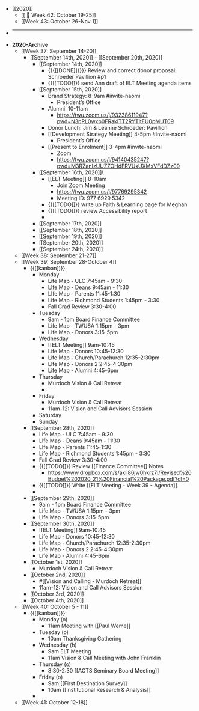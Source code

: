 - [[2020]]
    - [[  📅 Week 42: October 19-25]]
    - [[Week 43: October 26-Nov 1]]
- ___________________________
- **2020-Archive**
    - [[Week 37: September 14-20]]
        - [[September 14th, 2020]] - [[September 20th, 2020]]
            - [[September 14th, 2020]]
                - {{{[[DONE]]}}}} Review and correct donor proposal: Schroeder Pavillion #p1
                - {{[[TODO]]}} send Ann draft of ELT Meeting agenda items
            - [[September 15th, 2020]]
                - Brand Strategy: 8-9am #invite-naomi
                    - President’s Office
                - Alumni: 10-11am
                    - https://twu.zoom.us/j/93238611947?pwd=N3pRL0wxb0FRaklTT2RYTitFU0pMUT09
                - Donor Lunch: Jim & Leanne Schroeder: Pavillion
                - [[Development Strategy Meeting]] 4-5pm #invite-naomi
                    - President’s Office
                - [[Present to Enrolment]] 3-4pm #invite-naomi
                    - Zoom
                    - https://twu.zoom.us/j/94140435247?pwd=M3RZanIzUUZZOHdFRVUxUXMxVFdDZz09
            - [[September 16th, 2020]]\
                - [[ELT Meeting]] 8-10am
                    - Join Zoom Meeting 
                    - https://twu.zoom.us/j/97769295342 
                    - Meeting ID: 977 6929 5342 
                - {{[[TODO]]}} write up Faith & Learning page for Meghan
                - {{[[TODO]]}} review Accessibility report
                - 
            - [[September 17th, 2020]]
            - [[September 18th, 2020]]
            - [[September 19th, 2020]]
            - [[September 20th, 2020]]
            - [[September 24th, 2020]]
    - [[Week 38: September 21-27]]
    - [[Week 39: September 28-October 4]]
        - {{[[kanban]]}} 
            - Monday
                - Life Map - ULC
7:45am - 9:30
                - LIfe Map - Deans
 9:45am - 11:30
                - LIfe Map - Parents
11:45-1:30
                - Life Map - Richmond Students
 1:45pm - 3:30
                - Fall Grad Review
3:30-4:00
            - Tuesday
                - 9am - 1pm Board Finance Committee
                - Life Map - TWUSA
1:15pm - 3pm
                - LIfe Map - Donors
3:15-5pm
            - Wednesday
                - [[ELT Meeting]] 9am-10:45
                - Life Map - Donors
10:45-12:30
                - Life Map - Church/Parachurch
12:35-2:30pm
                - LIfe Map - Donors 2
2:45-4:30pm
                - Life Map - Alumni
4:45-6pm
            - Thursday
                - Murdoch Vision & Call Retreat
                - 
            - Friday
                - Murdoch Vision & Call Retreat
                - 11am-12: Vision and Call Advisors Session
            - Saturday
            - Sunday
        - [[September 28th, 2020]]
            - Life Map - ULC
7:45am - 9:30
            - LIfe Map - Deans
 9:45am - 11:30
            - LIfe Map - Parents
11:45-1:30
            - Life Map - Richmond Students
 1:45pm - 3:30
            - Fall Grad Review
3:30-4:00
            - {{[[TODO]]}} Review [[Finance Committee]] Notes
                - https://www.dropbox.com/s/akli86jw0hkrz7i/Revised%20Budget%202020_21%20Financial%20Package.pdf?dl=0
            - {{[[TODO]]}} Write [[ELT Meeting - Week 39 - Agenda]]
            - 
        - [[September 29th, 2020]]
            - 9am - 1pm Board Finance Committee
            - Life Map - TWUSA
1:15pm - 3pm
            - LIfe Map - Donors
3:15-5pm
        - [[September 30th, 2020]]
            - [[ELT Meeting]] 9am-10:45
            - Life Map - Donors
10:45-12:30
            - Life Map - Church/Parachurch
12:35-2:30pm
            - LIfe Map - Donors 2
2:45-4:30pm
            - Life Map - Alumni
4:45-6pm
        - [[October 1st, 2020]]
            - Murdoch Vision & Call Retreat
        - [[October 2nd, 2020]]
            - #[[Vision and Calling - Murdoch Retreat]]
            - 11am-12: Vision and Call Advisors Session
        - [[October 3rd, 2020]]
        - [[October 4th, 2020]]
    - [[Week 40: October 5 - 11]]
        - {{[[kanban]]}}
            - Monday (o)
                - 11am Meeting with [[Paul Weme]]
            - Tuesday (o)
                - 10am Thanksgiving Gathering
            - Wednesday (h)
                - 9am ELT Meeting
                - 11am Vision & Call Meeting with John Franklin
            - Thursday (o)
                - 8:30-2:30 [[ACTS Seminary Board Meeting]]
            - Friday (o)
                - 9am [[First Destination Survey]]
                - 10am [[Institutional Research & Analysis]]
            - 
    - [[Week 41: October 12-18]]
